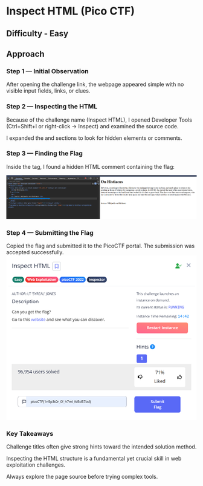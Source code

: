 # Inspect HTML  (Pico CTF)
## Difficulty - Easy
## Approach
### Step 1 — Initial Observation

After opening the challenge link, the webpage appeared simple with no visible input fields, links, or clues.

### Step 2 — Inspecting the HTML

Because of the challenge name (Inspect HTML), I opened Developer Tools (Ctrl+Shift+I or right-click → Inspect) and examined the source code.

I expanded the <html> and <body> sections to look for hidden elements or comments.

### Step 3 — Finding the Flag

Inside the <body> tag, I found a hidden HTML comment containing the flag:
<!-- picoCTF{hidden_flag_here} -->
![Flag](flag.png)
### Step 4 — Submitting the Flag

Copied the flag and submitted it to the PicoCTF portal. The submission was accepted successfully.</br>
![Final Submission](Screenshot%202025-10-03%20214528.png)

### Key Takeaways

Challenge titles often give strong hints toward the intended solution method.

Inspecting the HTML structure is a fundamental yet crucial skill in web exploitation challenges.

Always explore the page source before trying complex tools.
